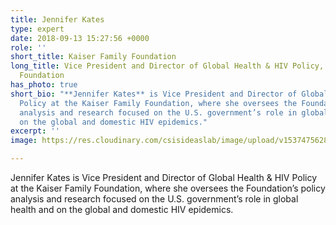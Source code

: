 ```yaml
---
title: Jennifer Kates
type: expert
date: 2018-09-13 15:27:56 +0000
role: ''
short_title: Kaiser Family Foundation
long_title: Vice President and Director of Global Health & HIV Policy, Kaiser Family
  Foundation
has_photo: true
short_bio: "**Jennifer Kates** is Vice President and Director of Global Health & HIV
  Policy at the Kaiser Family Foundation, where she oversees the Foundation’s policy
  analysis and research focused on the U.S. government’s role in global health and
  on the global and domestic HIV epidemics."
excerpt: ''
image: https://res.cloudinary.com/csisideaslab/image/upload/v1537475628/health-commission/Kates_Jennifer.jpg

---
```

Jennifer Kates is Vice President and Director of Global Health & HIV Policy at the Kaiser Family Foundation, where she oversees the Foundation’s policy analysis and research focused on the U.S. government’s role in global health and on the global and domestic HIV epidemics.
